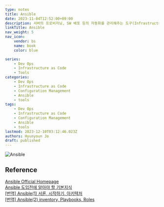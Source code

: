 ```yaml
---
type: notes
title: Ansible
date: 2023-11-04T12:52:00+09:00
description: 서버의 프로비저닝, SW 배포 등의 자동화를 관리해주는 도구(Infrastructure as Code)
linkTitle: Ansible
nav_weight: 5
nav_icon:
    vendor: bs
    name: book
    color: blue

series:
    - Dev Ops
    - Infrastructure as Code
    - Tools
categories:
    - Dev Ops
    - Infrastructure as Code
    - Configuration Management
    - Ansible
    - tools
tags:
    - Dev Ops
    - Infrastructure as Code
    - Configuration Management
    - Ansible
    - tools
lastmod: 2023-12-10T03:12:46.023Z
authors: Hyunyoun Jo
draft: published
---
```


![Ansible](/content/dev-ops/0_4TFAqKIJIuldtG9X.webp "https://medium.com/@itsinil/ansible-%EC%9D%B8%ED%94%84%EB%9D%BC-%EC%9E%90%EB%8F%99%ED%99%94-82376d4b9ca3")

## Reference

[Ansible Official Homepage](https://www.ansible.com/)  
[Ansible 도입전에 알아야 할 기본지식](https://medium.com/@itsinil/ansible-%EC%9D%B8%ED%94%84%EB%9D%BC-%EC%9E%90%EB%8F%99%ED%99%94-82376d4b9ca3)  
[[번역] Ansible(1) 서론, 시작하기, 아키텍처](https://velog.io/@hanblueblue/%EB%B2%88%EC%97%AD-Ansible)  
[[번역] Ansible(2) inventory, Playbooks, Roles](https://velog.io/@hanblueblue/%EB%B2%88%EC%97%AD-Ansible2-%ED%94%8C%EB%A0%88%EC%9D%B4%EB%B6%81)
